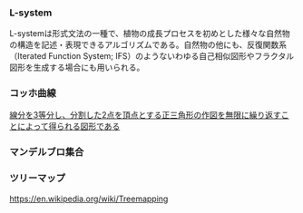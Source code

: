 
### L-system
L-systemは形式文法の一種で、植物の成長プロセスを初めとした様々な自然物の構造を記述・表現できるアルゴリズムである。自然物の他にも、反復関数系（Iterated Function System; IFS）のようないわゆる自己相似図形やフラクタル図形を生成する場合にも用いられる。

### コッホ曲線
[線分を3等分し、分割した2点を頂点とする正三角形の作図を無限に繰り返すことによって得られる図形である](
https://ja.wikipedia.org/wiki/%E3%82%B3%E3%83%83%E3%83%9B%E6%9B%B2%E7%B7%9A)

### マンデルブロ集合

### ツリーマップ
https://en.wikipedia.org/wiki/Treemapping
